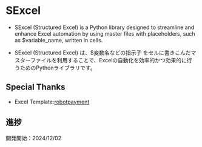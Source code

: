 # SExcel

- SExcel (Structured Excel) is a Python library designed to streamline and enhance Excel automation by using master files with placeholders, such as $variable_name, written in cells.

- SExcel (Structured Excel) は、$変数名などの指示子 をセルに書きこんだマスターファイルを利用することで、Excelの自動化を効率的かつ効果的に行うためのPythonライブラリです。

## Special Thanks
- Excel Template:[robotpayment](https://www.robotpayment.co.jp/service/mikata/template/invoice/)

## 進捗
開発開始：2024/12/02
